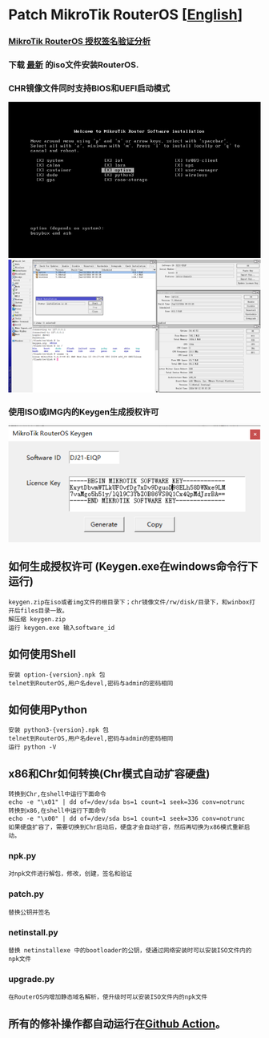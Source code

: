 # Patch MikroTik RouterOS [[English](README.md)]

###  [MikroTik RouterOS 授权签名验证分析](https://blog.csdn.net/chivalrys/article/details/139770711) 

### 下载 [最新](https://github.com/elseif/MikroTikPatch/releases/latest) 的iso文件安装RouterOS.
### CHR镜像文件同时支持BIOS和UEFI启动模式


![](install.png)
![](routeros.png)

### 使用ISO或IMG内的Keygen生成授权许可
![](keygen.png)

## 如何生成授权许可 (Keygen.exe在windows命令行下运行)
    keygen.zip在iso或者img文件的根目录下；chr镜像文件/rw/disk/目录下，和winbox打开后files目录一致。
    解压缩 keygen.zip
    运行 keygen.exe 输入software_id
## 如何使用Shell
    安装 option-{version}.npk 包
    telnet到RouterOS,用户名devel,密码与admin的密码相同
## 如何使用Python
    安装 python3-{version}.npk 包
    telnet到RouterOS,用户名devel,密码与admin的密码相同
    运行 python -V
## x86和Chr如何转换(Chr模式自动扩容硬盘)
    转换到Chr,在shell中运行下面命令
    echo -e "\x01" | dd of=/dev/sda bs=1 count=1 seek=336 conv=notrunc
    转换到x86,在shell中运行下面命令
    echo -e "\x00" | dd of=/dev/sda bs=1 count=1 seek=336 conv=notrunc
    如果硬盘扩容了，需要切换到Chr启动后，硬盘才会自动扩容，然后再切换为x86模式重新启动。
### npk.py
    对npk文件进行解包，修改，创建，签名和验证
### patch.py
    替换公钥并签名
### netinstall.py
    替换 netinstallexe 中的bootloader的公钥，使通过网络安装时可以安装ISO文件内的npk文件
### upgrade.py
    在RouterOS内增加静态域名解析，使升级时可以安装ISO文件内的npk文件
## 所有的修补操作都自动运行在[Github Action](https://github.com/elseif/MikroTikPatch/blob/main/.github/workflows/mikrotik_patch.yml)。





